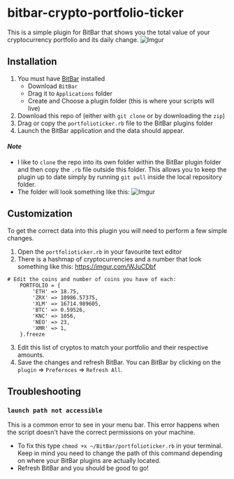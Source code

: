 # bitbar-crypto-portfolio-ticker

This is a simple plugin for BitBar that shows you the total value of your cryptocurrency portfolio and its daily change.
![Imgur](https://i.imgur.com/ZaeMGF4.jpg)

## Installation

1) You must have [BitBar](https://getbitbar.com/) installed
    - Download `BitBar`
    - Drag it to `Applications` folder
    - Create and Choose a plugin folder (this is where your scripts will live)
2) Download this repo of (either with `git clone` or by downloading the `zip`)
3) Drag or copy the `portfolioticker.rb` file to the BitBar plugins folder
4) Launch the BitBar application and the data should appear.

#### *Note*
- I like to `clone` the repo into its own folder within the BitBar plugin folder and then copy the `.rb` file outside this folder. This allows you to keep the plugin up to date simply by running `git pull` inside the local repository folder.
- The folder will look something like this:
![Imgur](https://i.imgur.com/izyoTYK.png)

## Customization

To get the correct data into this plugin you will need to perform a few simple changes.
1) Open the `portfolioticker.rb` in your favourite text editor
2) There is a hashmap of cryptocurrencies and a number that look something like this:
https://imgur.com/WJuCDbf
```
# Edit the coins and number of coins you have of each:
    PORTFOLIO = {
        'ETH' => 18.75,
        'ZRX' => 10986.57375,
        'XLM' => 16714.989605,
        'BTC' => 0.59526,
        'KNC' => 1056,
        'NEO' => 23,
        'XMR' => 1,    
    }.freeze
 ```
 3) Edit this list of cryptos to match your portfolio and their respective amounts.
 4) Save the changes and refresh BitBar. You can BitBar by clicking on the `plugin` => `Prefernces` => `Refresh All`.
 
 ## Troubleshooting
 
 ### `launch path not accessible`
 This is a common error to see in your menu bar. This error happens when the script doesn't have the correct permissions on your machine.
 - To fix this type `chmod +x ~/BitBar/portfolioticker.rb` in your terminal. Keep in mind you need to change the path of this command depending on where your BitBar plugins are actually located.
 - Refresh BitBar and you should be good to go!
